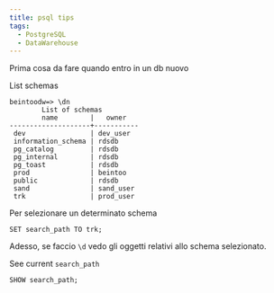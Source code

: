 ```yaml
---
title: psql tips
tags:
  - PostgreSQL
  - DataWarehouse
---
```


Prima cosa da fare quando entro in un db nuovo

List schemas

```
beintoodw=> \dn
        List of schemas
        name        |   owner   
--------------------+-----------
 dev                | dev_user
 information_schema | rdsdb
 pg_catalog         | rdsdb
 pg_internal        | rdsdb
 pg_toast           | rdsdb
 prod               | beintoo
 public             | rdsdb
 sand               | sand_user
 trk                | prod_user
```

Per selezionare un determinato schema

```
SET search_path TO trk;
```

Adesso, se faccio `\d` vedo gli oggetti relativi allo schema selezionato.

See current `search_path`

```
SHOW search_path;
```

